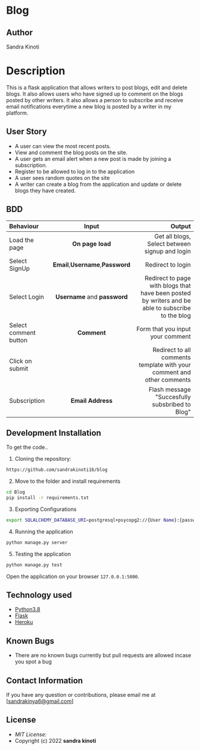 # Blog
## Author
Sandra Kinoti

# Description
This  is a flask application that allows writers to post blogs, edit and delete blogs. It also allows users who have signed up to comment on the blogs posted by other writers. It also allows a person to subscribe and receive email notifications everytime a new blog is posted by a writer in my platform.

## User Story

* A user can view the most recent posts.
* View and comment the blog posts on the site.
* A user gets an email alert when a new post is made by joining a subscription.
* Register to be allowed to log in to the application
* A user sees random quotes on the site
* A writer can create a blog from the application and update or delete blogs they have created.

## BDD
| Behaviour | Input | Output |
| :---------------- | :---------------: | ------------------: |
| Load the page | **On page load** | Get all blogs, Select between signup and login|
| Select SignUp| **Email**,**Username**,**Password** | Redirect to login|
| Select Login | **Username** and **password** | Redirect to page with blogs that have been posted by writers and be able to subscribe to the blog|
| Select comment button | **Comment** | Form that you input your comment|
| Click on submit |  | Redirect to all comments template with your comment and other comments|
|Subscription | **Email Address**| Flash message "Succesfully subsbribed to Blog"|

## Development Installation
To get the code..

1. Cloning the repository:
  ```bash
  https://github.com/sandrakinoti16/blog
  ```
2. Move to the folder and install requirements
  ```bash
  cd Blog
  pip install -r requirements.txt
  ```
3. Exporting Configurations
  ```bash
  export SQLALCHEMY_DATABASE_URI=postgresql+psycopg2://{User Name}:{password}@localhost/{database name}
  ```
4. Running the application
  ```bash
  python manage.py server
  ```
5. Testing the application
  ```bash
  python manage.py test
  ```
Open the application on your browser `127.0.0.1:5000`.


## Technology used

* [Python3.8](https://www.python.org/)
* [Flask](http://flask.pocoo.org/)
* [Heroku](https://heroku.com)


## Known Bugs
* There are no known bugs currently but pull requests are allowed incase you spot a bug

## Contact Information 

If you have any question or contributions, please email me at [sandrakinya6@gmail.com]

## License
* *MIT License:*
* Copyright (c) 2022 **sandra kinoti**